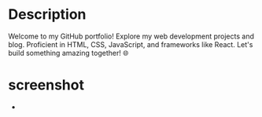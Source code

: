 <h1>Description </h1>
<p>Welcome to my GitHub portfolio! Explore my web development projects and blog. Proficient in HTML, CSS, JavaScript, and frameworks like React. Let's build something amazing together! 🌐</p>
<h1>screenshot</h1>
<ul>
  <li>
    <a src="pre1.png"></a>
  </li>
</ul>
